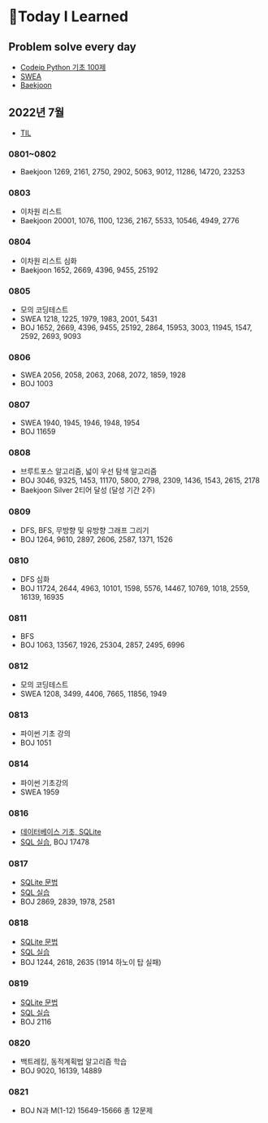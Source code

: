 # 📖Today I Learned

## Problem solve every day
* [Codeip Python 기초 100제](./Python_codeup/README.md)
* [SWEA](./SWEA/README.md)
* [Baekjoon](./Baekjoon/README.md)

## 2022년 7월
* [TIL](./202207TIL.md)

### 0801~0802
* Baekjoon 1269, 2161, 2750, 2902, 5063, 9012, 11286, 14720, 23253

### 0803
* 이차원 리스트
* Baekjoon 20001, 1076, 1100, 1236, 2167, 5533, 10546, 4949, 2776

### 0804
* 이차원 리스트 심화
* Baekjoon 1652, 2669, 4396, 9455, 25192

### 0805
* 모의 코딩테스트
* SWEA 1218, 1225, 1979, 1983, 2001, 5431
* BOJ 1652, 2669, 4396, 9455, 25192, 2864, 15953, 3003, 11945, 1547, 2592, 2693, 9093

### 0806
* SWEA 2056, 2058, 2063, 2068, 2072, 1859, 1928
* BOJ 1003

### 0807
* SWEA 1940, 1945, 1946, 1948, 1954
* BOJ 11659 

### 0808
* 브루트포스 알고리즘, 넓이 우선 탐색 알고리즘
* BOJ 3046, 9325, 1453, 11170, 5800, 2798, 2309, 1436, 1543, 2615, 2178
* Baekjoon Silver 2티어 달성 (달성 기간 2주)

### 0809
* DFS, BFS, 무방향 및 유방향 그래프 그리기
* BOJ 1264, 9610, 2897, 2606, 2587, 1371, 1526

### 0810
* DFS 심화
* BOJ 11724, 2644, 4963, 10101, 1598, 5576, 14467, 10769, 1018, 2559, 16139, 16935

### 0811
* BFS
* BOJ 1063, 13567, 1926, 25304, 2857, 2495, 6996

### 0812
* 모의 코딩테스트
* SWEA 1208, 3499, 4406, 7665, 11856, 1949

### 0813
* 파이썬 기초 강의
* BOJ 1051

### 0814
* 파이썬 기초강의
* SWEA 1959

### 0816
* [데이터베이스 기초, SQLite](./수업내용/Database/DB_day1.md)
* [SQL 실습](./수업내용/Database/01실습.md), BOJ 17478

### 0817
* [SQLite 문법](./수업내용/Database/DB_day2.md)
* [SQL 실습](./수업내용/Database/02실습.md)
* BOJ 2869, 2839, 1978, 2581

### 0818
* [SQLite 문법](./수업내용/Database/DB_day3.md)
* [SQL 실습](./수업내용/Database/03실습.md)
* BOJ 1244, 2618, 2635 (1914 하노이 탑 실패)

### 0819
* [SQLite 문법](./수업내용/Database/DB_day4.md)
* [SQL 실습](./수업내용/Database/04실습.md)
* BOJ 2116

### 0820
* 백트레킹, 동적계획법 알고리즘 학습
* BOJ 9020, 16139, 14889

### 0821
* BOJ N과 M(1-12) 15649-15666 총 12문제